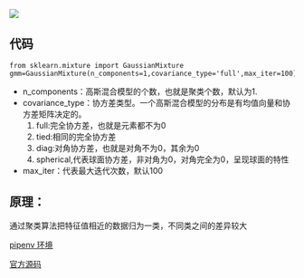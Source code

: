![](./EM下2.png)

## 代码
```
from sklearn.mixture import GaussianMixture
gmm=GaussianMixture(n_components=1,covariance_type='full',max_iter=100)
```
 - n_components：高斯混合模型的个数，也就是聚类个数，默认为1.
 - covariance_type：协方差类型。一个高斯混合模型的分布是有均值向量和协方差矩阵决定的。
   1. full:完全协方差，也就是元素都不为0  
   2. tied:相同的完全协方差  
   3. diag:对角协方差，也就是对角不为0，其余为0
   4. spherical,代表球面协方差，非对角为0，对角完全为0，呈现球面的特性
- max_iter：代表最大迭代次数，默认100

## 原理：
通过聚类算法把特征值相近的数据归为一类，不同类之间的差异较大  

[pipenv 环境](em.py)

[官方源码](here_em.py)

